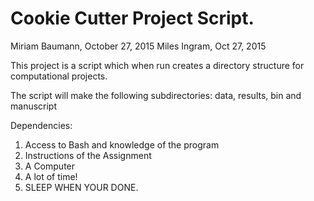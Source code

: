 # Cookie Cutter Project Script. 
Miriam Baumann, October 27, 2015
Miles Ingram, Oct 27, 2015

This project is a script which when run creates a directory structure 
for computational projects.

The script will make the following subdirectories: data, results, bin 
and manuscript

Dependencies: 
1. Access to Bash and knowledge of the program
2. Instructions of the Assignment 
3. A Computer 
4. A lot of time!
5. SLEEP WHEN YOUR DONE. 
